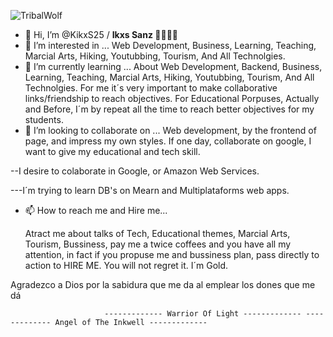 


![TribalWolf](https://github.com/KikxS25/Audiencias/blob/main/Forms/Img/tribalwolf.png)


- 👋 Hi, I’m @KikxS25 / <b>Ikxs Sanz 🐺👑👨‍🏫</b>
- 👀 I’m interested in ... Web Development, Business, Learning, Teaching, Marcial Arts, Hiking, Youtubbing, Tourism, And All Technolgies.
- 🌱 I’m currently learning ... About Web Development, Backend, Business, Learning, Teaching, Marcial Arts, Hiking, Youtubbing, Tourism, And All Technolgies.
For me it´s very important to make collaborative links/friendship to reach objectives. For Educational Porpuses, Actually and Before, I´m by repeat all the time to reach better objectives for my students.   
- 💞️ I’m looking to collaborate on ... Web development, by the frontend of page, and impress my own styles. If one day, collaborate on google, I want to give my educational and tech skill. 
 
 --I desire to colaborate in Google, or Amazon Web Services. 
 
 ---I´m trying to learn DB's on Mearn and Multiplataforms web apps.

- 📫 How to reach me and Hire me...
  
  Atract me about talks of Tech, Educational themes, Marcial Arts, Tourism, Bussiness, pay me a twice coffees and you have all my attention, in fact if you propuse me and bussiness plan, pass directly to action to HIRE ME. You will not regret it. I´m Gold.


<!---
KikxS25/KikxS25 is a ✨ special ✨ repository because its `README.md` (this file) appears on your GitHub profile.
--->

Agradezco a Dios por la sabidura que me da al emplear los dones que me dá

                     
                         
                         ------------- Warrior Of Light ------------- ------------- Angel of The Inkwell -------------
                         
                         
                         
                      
                         
                      
